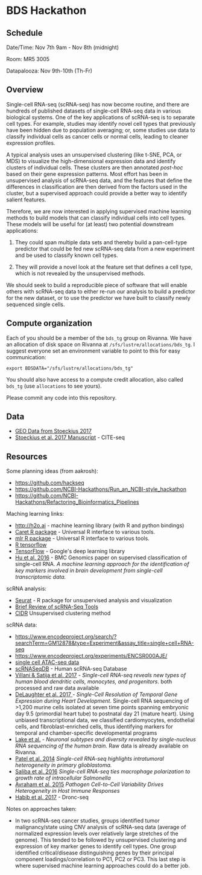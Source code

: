 # BDS Hackathon

## Schedule

Date/Time: Nov 7th 9am - Nov 8th (midnight)

Room: MR5 3005

Datapalooza: Nov 9th-10th (Th-Fr)

## Overview

Single-cell RNA-seq (scRNA-seq) has now become routine, and there are hundreds of published datasets of single-cell RNA-seq data in various biological systems. One of the key applications of scRNA-seq is to separate cell types. For example, studies may identify novel cell types that previously have been hidden due to population averaging; or, some studies use data to classify individual cells as cancer cells or normal cells, leading to cleaner expression profiles.

A typical analysis uses an unsupervised clustering (like t-SNE, PCA, or MDS) to visualize the high-dimensional expression data and identify clusters of individual cells. These clusters are then annotated *post-hoc* based on their gene expression patterns. Most effort has been in unsupervised analysis of scRNA-seq data, and the features that define the differences in classification are then derived from the factors used in the cluster, but a supervised approach could provide a better way to identify salient features.

Therefore, we are now interested in applying supervised machine learning methods to build models that can classify individual cells into cell types. These models will be useful for (at least) two potential downstream applications:

1. They could span multiple data sets and thereby build a pan-cell-type predictor that could be fed new scRNA-seq data from a new experiment and be used to classify known cell types.

2. They will provide a novel look at the feature set that defines a cell type, which is not revealed by the unsupervised methods.

We should seek to build a reproducible piece of software that will enable others with scRNA-seq data to either re-run our analysis to build a predictor for the new dataset, or to use the predictor we have built to classify newly sequenced single cells.

## Compute organization

Each of you should be a member of the `bds_tg` group on Rivanna. We have an allocation of disk space on Rivanna at `/sfs/lustre/allocations/bds_tg`. I suggest everyone set an environment variable to point to this for easy communication:
```
export BDSDATA="/sfs/lustre/allocations/bds_tg"
```

You should also have access to a compute credit allocation, also called `bds_tg` (use `allocations` to see yours).

Please commit any code into this repository.

## Data
* [GEO Data from Stoeckius 2017](https://www.ncbi.nlm.nih.gov/geo/query/acc.cgi?acc=GSE100866)
* [Stoeckius et al. 2017 Manuscript](https://www.nature.com/nmeth/journal/v14/n9/full/nmeth.4380.html) - CITE-seq


## Resources
Some planning ideas (from aakrosh):

* https://github.com/hackseq
* https://github.com/NCBI-Hackathons/Run_an_NCBI-style_hackathon
* https://github.com/NCBI-Hackathons/Refactoring_Bioinformatics_Pipelines

Maching learning links:
* http://h2o.ai - machine learning library (with R and python bindings)
* [Caret R package](http://topepo.github.io/caret/visualizations.html) - Universal R interface to various tools.
* [mlr R package](https://cran.r-project.org/web/packages/mlr/index.html) - Universal R interface to various tools.
* [R tensorflow](https://github.com/rstudio/tensorflow)
* [TensorFlow](https://www.tensorflow.org/) - Google's deep learning library
* [Hu et al. 2016](https://www.ncbi.nlm.nih.gov/pubmed/28155657) - BMC Genomics paper on supervised classification of single-cell RNA. *A machine learning approach for the identification of key markers involved in brain development from single-cell transcriptomic data.*

scRNA  analysis:
* [Seurat](http://satijalab.org/seurat/) - R package for unsupervised analysis and visualization
* [Brief Review of scRNA-Seq Tools](https://www.nature.com/news/single-cell-sequencing-made-simple-1.22233)
* [CIDR](https://genomebiology.biomedcentral.com/articles/10.1186/s13059-017-1188-0) Unsupervised clustering method

scRNA data:
* https://www.encodeproject.org/search/?searchTerm=GM12878&type=Experiment&assay_title=single+cell+RNA-seq 
* https://www.encodeproject.org/experiments/ENCSR000AJE/
* [single cell ATAC-seq data](https://www.nature.com/nature/journal/v523/n7561/pdf/nature14590.pdf)
* [scRNASeqDB](https://bioinfo.uth.edu/scrnaseqdb/) - Human scRNA-seq Database
* [Villani & Satija et al. 2017](http://doi.org/10.1126/science.aah4573) - *Single-cell RNA-seq reveals new types of human blood dendritic cells, monocytes, and progenitors*. both processed and raw data available
* [DeLaughter et al. 2017 ](https://www.ncbi.nlm.nih.gov/pubmed/27840107) - *Single-Cell Resolution of Temporal Gene Expression during Heart Development*. Single-cell RNA sequencing of >1,200 murine cells isolated at seven time points spanning embryonic day 9.5 (primordial heart tube) to postnatal day 21 (mature heart). Using unbiased transcriptional data, we classified cardiomyocytes, endothelial cells, and fibroblast-enriched cells, thus identifying markers for temporal and chamber-specific developmental programs
* [Lake et al.](https://www.ncbi.nlm.nih.gov/pubmed/27339989) - *Neuronal subtypes and diversity revealed by single-nucleus RNA sequencing of the human brain.* Raw data is already available on Rivanna.
* [Patel et al. 2014](https://www.ncbi.nlm.nih.gov/pubmed/24925914) *Single-cell RNA-seq highlights intratumoral heterogeneity in primary glioblastoma.*
* [Saliba et al. 2016](https://www.nature.com/articles/nmicrobiol2016206) *Single-cell RNA-seq ties macrophage polarization to growth rate of intracellular Salmonella*
* [Avraham et al. 2015](https://www.ncbi.nlm.nih.gov/pubmed/26343579) *Pathogen Cell-to-Cell Variability Drives Heterogeneity in Host Immune Responses*
* [Habib et al. 2017](https://www.nature.com/nmeth/journal/v14/n10/full/nmeth.4407.html) - Dronc-seq

Notes on approaches taken:
* In two scRNA-seq cancer studies, groups identified tumor malignancy/state using CNV analysis of scRNA-seq data (average of normalized expression levels over relatively large stretches of the genome).  This tended to be followed by unsupervised clustering and expression of key marker genes to identify cell types.  One group identified critical/disease distinguishing genes by their principal component loadings/correlation to PC1, PC2 or PC3.  This last step is where supervised machine learning approaches could do a better job.   
